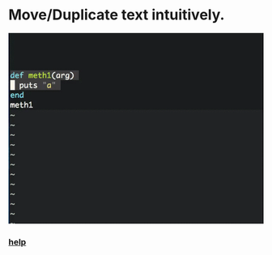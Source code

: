 # Move/Duplicate text intuitively.
![Example](https://github.com/t9md/t9md/blob/master/img/textmanip_anime.gif?raw=true)
### [help](https://github.com/t9md/vim-textmanip/blob/master/doc/textmanip.txt)

